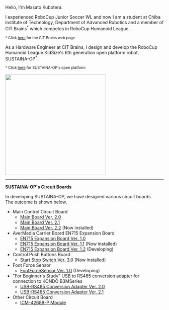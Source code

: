 Hello, I'm Masato Kubotera. 

I experienced RoboCup Junior Soccer WL and now I am a student at Chiba Institute of Technology, Department of Advanced Robotics and a member of CIT Brains<sup>*</sup> which competes in RoboCup Humanoid League.

<small>* Click <a href="http://www.cit-brains.net">here</a> for the CIT Brains web page</small>

As a Hardware Engineer at CIT Brains, I design and develop the RoboCup Humanoid League KidSize's 6th generation open platform robot, SUSTAINA-OP<sup>*</sup>.

<small>* Click <a href="https://github.com/citbrains/SUSTAINA-OP">here</a> for SUSTAINA-OP's open platform</small>

<img src="https://user-images.githubusercontent.com/53966390/181213355-d9841789-18ef-4554-80fc-c581b1aeaea4.png" width="320px">

<hr>
  
<strong>SUSTAINA-OP's Circuit Boards</strong>

In developing SUSTAINA-OP, we have designed various circuit boards.<br>
The outcome is shown below.

<ul>
  <li>Main Control Circuit Board
    <ul>
      <li><a href="https://github.com/MasatoKubotera/MainBoard_ver2_0">Main Board Ver. 2.0</a></li>
      <li><a href="https://github.com/MasatoKubotera/MainBoard_ver2_1">Main Board Ver. 2.1</a></li>
      <li><a href="https://github.com/MasatoKubotera/MainBoard_ver2_2">Main Board Ver. 2.2</a> (Now installed)</li>
    </ul>
  </li>
  <li>AverMedia Carrier Board EN715 Expansion Board
    <ul>
      <li><a href="https://github.com/MasatoKubotera/EN715_ExpansionBoard_ver1_0">EN715 Expansion Board Ver. 1.0</a></li>
      <li><a href="https://github.com/MasatoKubotera/EN715_ExpansionBoard_ver1_1">EN715 Expansion Board Ver. 1.1</a> (Now installed)</li>
      <li><a href="https://github.com/MasatoKubotera/EN715_ExpansionBoard_ver1_2">EN715 Expansion Board Ver. 1.2</a> (Developing)</li>
    </ul>
  </li>
  <li>Control Push Buttons Board
    <ul>
      <li><a href="https://github.com/MasatoKubotera/StartStopSwitch_ver3_0">Start Stop Switch Ver. 3.0</a> (Now installed)</li>
    </ul>
  </li>
  <li>Foot Force Sensor
    <ul>
      <li><a href="https://github.com/MasatoKubotera/FootForceSensor_ver1_0">FootForceSensor Ver. 1.0</a> (Developing)</li>
    </ul>
  </li>
  <li>"For Beginner's Study" USB to RS485 conversion adapter for connection to KONDO B3MSeries
    <ul>
      <li><a href="https://github.com/MasatoKubotera/USB-RS485_ConversionAdapter_ver2_0">USB-RS485 Conversion Adapter Ver. 2.0</a></li>
      <li><a href="https://github.com/MasatoKubotera/USB-RS485_ConversionAdapter_ver2_1">USB-RS485 Conversion Adapter Ver. 2.1</a></li>
    </ul>
  </li>
  <li>Other Circuit Board
    <ul>
      <li><a href="https://github.com/MasatoKubotera/ICM-42688-P_Module">ICM-42688-P Module</a></li>
    </ul>
  </li>
</ul>
